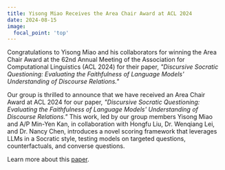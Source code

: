 ```yaml
---
title: Yisong Miao Receives the Area Chair Award at ACL 2024
date: 2024-08-15
image:
  focal_point: 'top'
---
```


Congratulations to Yisong Miao and his collaborators for winning the Area Chair Award at the 62nd Annual Meeting of the Association for Computational Linguistics (ACL 2024) for their paper, *"Discursive Socratic Questioning: Evaluating the Faithfulness of Language Models' Understanding of Discourse Relations."*

<!--more-->

Our group is thrilled to announce that we have received an Area Chair Award at ACL 2024 for our paper, *"Discursive Socratic Questioning: Evaluating the Faithfulness of Language Models' Understanding of Discourse Relations."* This work, led by our group members Yisong Miao and A/P Min-Yen Kan, in collaboration with Hongfu Liu, Dr. Wenqiang Lei, and Dr. Nancy Chen, introduces a novel scoring framework that leverages LLMs in a Socratic style, testing models on targeted questions, counterfactuals, and converse questions.

Learn more about this [paper](https://github.com/YisongMiao/DiSQ-Score).
